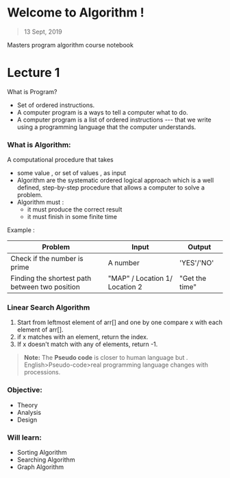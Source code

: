 # Welcome to Algorithm !
> 13 Sept, 2019

Masters program algorithm course notebook

# Lecture 1

What is Program? 
- Set of ordered instructions.
- A computer program is a ways to tell a computer what to do.
- A computer program is a list of ordered instructions --- that we write using a programming language that the computer understands. 

### What is Algorithm:

A computational procedure that takes 
- some value , or set of values , as input 
- Algorithm are the systematic ordered logical approach which is a well defined, step-by-step procedure that allows a computer to solve a problem.
- Algorithm must  :
	-  it must produce the correct result 
	-  it must finish in some finite time

Example : 

|   Problem	    | Input	                          |Output                   |
|----------------|-------------------------------|-----------------------------|
|Check if the number is prime|A number            |'YES'/'NO'            |
|Finding the shortest path between two position |"MAP" / Location 1/ Location 2            |"Get the time"            |


### Linear Search Algorithm
1. Start from leftmost element of arr[] and one by one compare x with each element of arr[].
2. if x matches with an element, return the index.
3. If x doesn't match with any of elements, return -1.

	 
> **Note:** The **Pseudo code** is closer to human language but . English>Pseudo-code>real programming language changes with processions. 


### Objective:

- Theory 
- Analysis
- Design 

### Will learn: 
- Sorting Algorithm
- Searching Algorithm
- Graph Algorithm 
